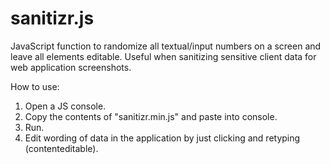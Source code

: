 sanitizr.js
==========

JavaScript function to randomize all textual/input numbers on a screen and leave all elements editable. Useful when sanitizing sensitive client data for web application screenshots.

How to use:

1.  Open a JS console.
2.  Copy the contents of "sanitizr.min.js" and paste into console.
3.  Run.
4.  Edit wording of data in the application by just clicking and retyping (contenteditable).
